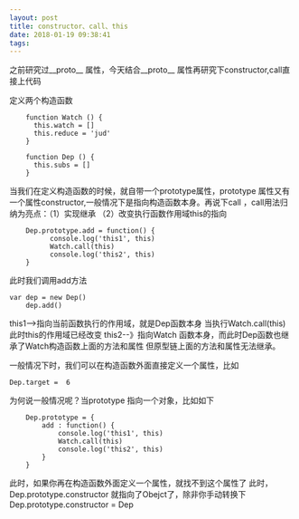 ```yaml
---
layout: post
title: constructor、call、this
date: 2018-01-19 09:38:41
tags:
---
```


之前研究过__proto__ 属性，今天结合__proto__ 属性再研究下constructor,call直接上代码

定义两个构造函数

```
	function Watch () {
	  this.watch = []
	  this.reduce = 'jud'
	}

	function Dep () {
	  this.subs = []
	}

```
当我们在定义构造函数的时候，就自带一个prototype属性，prototype 属性又有一个属性constructor,一般情况下是指向构造函数本身。再说下call
，call用法归纳为亮点：（1）实现继承 （2）改变执行函数作用域this的指向


```
	Dep.prototype.add = function() {
		  console.log('this1', this)
		  Watch.call(this)
		  console.log('this2', this)
	}

```
此时我们调用add方法
```
var dep = new Dep()
    dep.add()
```
this1-->指向当前函数执行的作用域，就是Dep函数本身
当执行Watch.call(this) 此时this的作用域已经改变
this2--》指向Watch 函数本身，而此时Dep函数也继承了Watch构造函数上面的方法和属性
但原型链上面的方法和属性无法继承。

一般情况下时，我们可以在构造函数外面直接定义一个属性，比如

```
Dep.target =  6

```
为何说一般情况呢？当prototype 指向一个对象，比如如下

```
	Dep.prototype = {
	    add : function() {
	        console.log('this1', this)
	        Watch.call(this)
	        console.log('this2', this)
	    }
	}

```
此时，如果你再在构造函数外面定义一个属性，就找不到这个属性了
此时，Dep.prototype.constructor 就指向了Obejct了，除非你手动转换下
Dep.prototype.constructor = Dep
